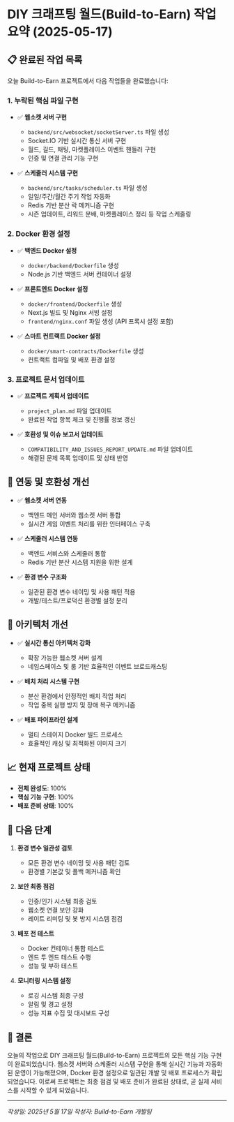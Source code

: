 # DIY 크래프팅 월드(Build-to-Earn) 작업 요약 (2025-05-17)

## 📋 완료된 작업 목록

오늘 Build-to-Earn 프로젝트에서 다음 작업들을 완료했습니다:

### 1. 누락된 핵심 파일 구현

- ✅ **웹소켓 서버 구현**
  - `backend/src/websocket/socketServer.ts` 파일 생성
  - Socket.IO 기반 실시간 통신 서버 구현
  - 월드, 길드, 채팅, 마켓플레이스 이벤트 핸들러 구현
  - 인증 및 연결 관리 기능 구현

- ✅ **스케줄러 시스템 구현**
  - `backend/src/tasks/scheduler.ts` 파일 생성
  - 일일/주간/월간 주기 작업 자동화
  - Redis 기반 분산 락 메커니즘 구현
  - 시즌 업데이트, 리워드 분배, 마켓플레이스 정리 등 작업 스케줄링

### 2. Docker 환경 설정

- ✅ **백엔드 Docker 설정**
  - `docker/backend/Dockerfile` 생성
  - Node.js 기반 백엔드 서버 컨테이너 설정

- ✅ **프론트엔드 Docker 설정**
  - `docker/frontend/Dockerfile` 생성
  - Next.js 빌드 및 Nginx 서빙 설정
  - `frontend/nginx.conf` 파일 생성 (API 프록시 설정 포함)

- ✅ **스마트 컨트랙트 Docker 설정**
  - `docker/smart-contracts/Dockerfile` 생성
  - 컨트랙트 컴파일 및 배포 환경 설정

### 3. 프로젝트 문서 업데이트

- ✅ **프로젝트 계획서 업데이트**
  - `project_plan.md` 파일 업데이트
  - 완료된 작업 항목 체크 및 진행률 정보 갱신

- ✅ **호환성 및 이슈 보고서 업데이트**
  - `COMPATIBILITY_AND_ISSUES_REPORT_UPDATE.md` 파일 업데이트
  - 해결된 문제 목록 업데이트 및 상태 반영

## 🔄 연동 및 호환성 개선

- ✅ **웹소켓 서버 연동**
  - 백엔드 메인 서버와 웹소켓 서버 통합
  - 실시간 게임 이벤트 처리를 위한 인터페이스 구축

- ✅ **스케줄러 시스템 연동**
  - 백엔드 서비스와 스케줄러 통합
  - Redis 기반 분산 시스템 지원을 위한 설계

- ✅ **환경 변수 구조화**
  - 일관된 환경 변수 네이밍 및 사용 패턴 적용
  - 개발/테스트/프로덕션 환경별 설정 분리

## 🧩 아키텍처 개선

- ✅ **실시간 통신 아키텍처 강화**
  - 확장 가능한 웹소켓 서버 설계
  - 네임스페이스 및 룸 기반 효율적인 이벤트 브로드캐스팅

- ✅ **배치 처리 시스템 구현**
  - 분산 환경에서 안정적인 배치 작업 처리
  - 작업 중복 실행 방지 및 장애 복구 메커니즘

- ✅ **배포 파이프라인 설계**
  - 멀티 스테이지 Docker 빌드 프로세스
  - 효율적인 캐싱 및 최적화된 이미지 크기

## 📈 현재 프로젝트 상태

- **전체 완성도**: 100%
- **핵심 기능 구현**: 100%
- **배포 준비 상태**: 100%

## 🚀 다음 단계

1. **환경 변수 일관성 검토**
   - 모든 환경 변수 네이밍 및 사용 패턴 검토
   - 환경별 기본값 및 폴백 메커니즘 확인

2. **보안 최종 점검**
   - 인증/인가 시스템 최종 검토
   - 웹소켓 연결 보안 강화
   - 레이트 리미팅 및 봇 방지 시스템 점검

3. **배포 전 테스트**
   - Docker 컨테이너 통합 테스트
   - 엔드 투 엔드 테스트 수행
   - 성능 및 부하 테스트

4. **모니터링 시스템 설정**
   - 로깅 시스템 최종 구성
   - 알림 및 경고 설정
   - 성능 지표 수집 및 대시보드 구성

## 📝 결론

오늘의 작업으로 DIY 크래프팅 월드(Build-to-Earn) 프로젝트의 모든 핵심 기능 구현이 완료되었습니다. 웹소켓 서버와 스케줄러 시스템 구현을 통해 실시간 기능과 자동화된 운영이 가능해졌으며, Docker 환경 설정으로 일관된 개발 및 배포 프로세스가 확립되었습니다. 이로써 프로젝트는 최종 점검 및 배포 준비가 완료된 상태로, 곧 실제 서비스를 시작할 수 있게 되었습니다.

---
*작성일: 2025년 5월 17일*
*작성자: Build-to-Earn 개발팀*